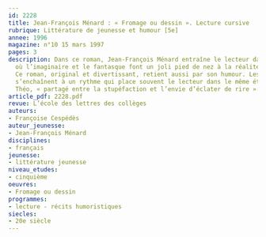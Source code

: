 ```yaml
---
id: 2228
title: Jean-François Ménard : « Fromage ou dessin ». Lecture cursive  
rubrique: Littérature de jeunesse et humour [5e]
annee: 1996
magazine: n°10 15 mars 1997
pages: 3
description: Dans ce roman, Jean-François Ménard entraîne le lecteur dans un univers
  où l’imaginaire et le fantasque font un joli pied de nez à la réalité quotidienne.
  Ce roman, original et divertissant, retient aussi par son humour. Les situations
  s’enchaînent à un rythme qui place souvent le lecteur dans le même état que le héros,
  Théo, « partagé entre la stupéfaction et l’envie d’éclater de rire ».
article_pdf: 2228.pdf
revue: L’école des lettres des collèges
auteurs:
- Françoise Cespédès
auteur_jeunesse:
- Jean-François Ménard
disciplines:
- français
jeunesse:
- littérature jeunesse
niveau_etudes:
- cinquième
oeuvres:
- Fromage ou dessin
programmes:
- lecture - récits humoristiques
siecles:
- 20e siècle
---
```

